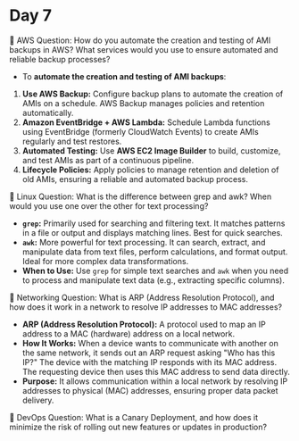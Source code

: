 # Day 7

🔸 AWS Question:
How do you automate the creation and testing of AMI backups in AWS? What services would you use to ensure automated and reliable backup processes?
- To **automate the creation and testing of AMI backups**:
1. **Use AWS Backup:** Configure backup plans to automate the creation of AMIs on a schedule. AWS Backup manages policies and retention automatically.
2. **Amazon EventBridge + AWS Lambda:** Schedule Lambda functions using EventBridge (formerly CloudWatch Events) to create AMIs regularly and test restores.
3. **Automated Testing:** Use **AWS EC2 Image Builder** to build, customize, and test AMIs as part of a continuous pipeline.
4. **Lifecycle Policies:** Apply policies to manage retention and deletion of old AMIs, ensuring a reliable and automated backup process.


🔸 Linux Question:
What is the difference between grep and awk? When would you use one over the other for text processing?
- **`grep`:** Primarily used for searching and filtering text. It matches patterns in a file or output and displays matching lines. Best for quick searches.
- **`awk`:** More powerful for text processing. It can search, extract, and manipulate data from text files, perform calculations, and format output. Ideal for more complex data transformations.
- **When to Use:** Use `grep` for simple text searches and `awk` when you need to process and manipulate text data (e.g., extracting specific columns).


🔸 Networking Question:
What is ARP (Address Resolution Protocol), and how does it work in a network to resolve IP addresses to MAC addresses?
- **ARP (Address Resolution Protocol):** A protocol used to map an IP address to a MAC (hardware) address on a local network.
- **How It Works:** When a device wants to communicate with another on the same network, it sends out an ARP request asking "Who has this IP?" The device with the matching IP responds with its MAC address. The requesting device then uses this MAC address to send data directly.
- **Purpose:** It allows communication within a local network by resolving IP addresses to physical (MAC) addresses, ensuring proper data packet delivery.


🔸 DevOps Question:
What is a Canary Deployment, and how does it minimize the risk of rolling out new features or updates in production?

